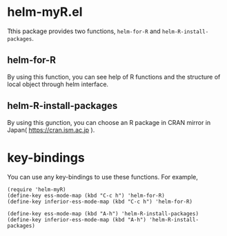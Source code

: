 # helm-myR.el
Tthis package provides two functions, `helm-for-R` and `helm-R-install-packages`.

## helm-for-R
By using this function, you can see help of R functions and the structure of local object through helm interface.

## helm-R-install-packages
By using this gunction, you can choose an R package in CRAN mirror in Japan( https://cran.ism.ac.jp ).

# key-bindings
You can use any key-bindings to use these functions. For example,

```elisp
(require 'helm-myR)
(define-key ess-mode-map (kbd "C-c h") 'helm-for-R)
(define-key inferior-ess-mode-map (kbd "C-c h") 'helm-for-R)

(define-key ess-mode-map (kbd "A-h") 'helm-R-install-packages)
(define-key inferior-ess-mode-map (kbd "A-h") 'helm-R-install-packages)
```
